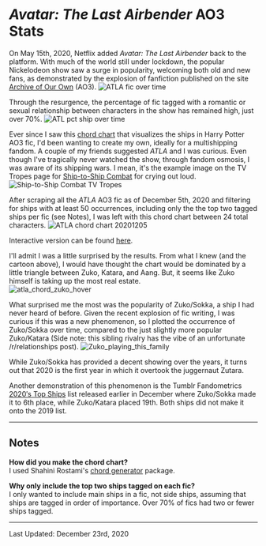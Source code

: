# <i>Avatar: The Last Airbender</i> AO3 Stats

On May 15th, 2020, Netflix added <i>Avatar: The Last Airbender</i> back to the platform. With much of the world still under lockdown, the popular Nickelodeon show saw a surge in popularity, welcoming both old and new fans, as demonstrated by the explosion of fanfiction published on the site [Archive of Our Own](https://archiveofourown.org/) (AO3). 
![ATLA fic over time](atla_fics_over_time.png)

Through the resurgence, the percentage of fic tagged with a romantic or sexual relationship between characters in the show has remained high, just over 70%. 
![ATL pct ship over time](atla_pct_ship_over_time.png)

Ever since I saw this [chord chart](https://www.futurephotons.io/ao3stats/) that visualizes the ships in Harry Potter AO3 fic, I'd been wanting to create my own, ideally for a multishipping fandom. A couple of my friends suggested <i>ATLA</i> and I was curious. Even though I've tragically never watched the show, through fandom osmosis, I was aware of its shipping wars. I mean, it's the example image on the TV Tropes page for [Ship-to-Ship Combat](https://tvtropes.org/pmwiki/pmwiki.php/Main/ShipToShipCombat) for crying out loud.  
![Ship-to-Ship Combat TV Tropes](ship-to-ship-combat.png)

After scraping all the <i>ATLA</i> AO3 fic as of December 5th, 2020 and filtering for ships with at least 50 occurrences, including only the the top two tagged ships per fic (see Notes), I was left with this chord chart between 24 total characters. 
![ATLA chord chart 20201205](atla_2020_chord.png) 

Interactive version can be found [here](https://pharsaliam.github.io/ao3-vizzes/ATLA/atla_2020.html). 

I'll admit I was a little surprised by the results. From what I knew (and the cartoon above), I would have thought the chart would be dominated by a little triangle between Zuko, Katara, and Aang. But, it seems like Zuko himself is taking up the most real estate.  
![atla_chord_zuko_hover](atla_2020_chord_zuko.png)

What surprised me the most was the popularity of Zuko/Sokka, a ship I had never heard of before. Given the recent explosion of fic writing, I was curious if this was a new phenomenon, so I plotted the occurrence of Zuko/Sokka over time, compared to the just slightly more popular Zuko/Katara (Side note: this sibling rivalry has the vibe of an unfortunate /r/relationships post). 
![Zuko_playing_this_family](Zuko_fam.png)

While Zuko/Sokka has provided a decent showing over the years, it turns out that 2020 is the first year in which it overtook the juggernaut Zutara. 

Another demonstration of this phenomenon is the Tumblr Fandometrics [2020′s Top Ships](https://fandom.tumblr.com/post/636856116682375168/2020-top-ships) list released earlier in December where Zuko/Sokka made it to 6th place, while Zuko/Katara placed 19th. Both ships did not make it onto the 2019 list. 

---

## Notes

**How did you make the chord chart?**  
I used Shahini Rostami's [chord generator](https://github.com/shahinrostami/chord) package. 

**Why only include the top two ships tagged on each fic?**  
I only wanted to include main ships in a fic, not side ships, assuming that ships are tagged in order of importance. Over 70% of fics had two or fewer ships tagged. 

---
Last Updated: December 23rd, 2020 